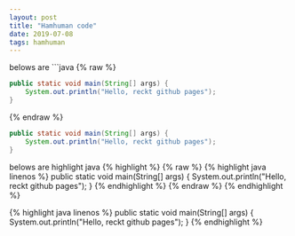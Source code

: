 ```yaml
---
layout: post
title: "Hamhuman code"
date: 2019-07-08
tags: hamhuman
---
```

belows are \`\`\`java
{% raw %}
```java
public static void main(String[] args) {
    System.out.println("Hello, reckt github pages");
}
```
{% endraw %}

```java
public static void main(String[] args) {
    System.out.println("Hello, reckt github pages");
}
```

belows are highlight java
{% highlight %}
{% raw %}
{% highlight java linenos %}
public static void main(String[] args) {
    System.out.println("Hello, reckt github pages");
}
{% endhighlight %}
{% endraw %}
{% endhighlight %}

{% highlight java linenos %}
public static void main(String[] args) {
    System.out.println("Hello, reckt github pages");
}
{% endhighlight %}
